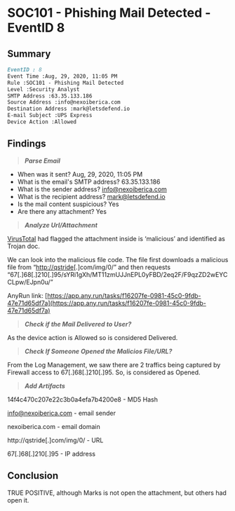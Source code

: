 # SOC101 - Phishing Mail Detected - EventID 8

## Summary

```markdown
EventID : 8
Event Time :Aug, 29, 2020, 11:05 PM
Rule :SOC101 - Phishing Mail Detected
Level :Security Analyst
SMTP Address :63.35.133.186
Source Address :info@nexoiberica.com
Destination Address :mark@letsdefend.io
E-mail Subject :UPS Express
Device Action :Allowed
```

## Findings

> ***Parse Email***
> 
- When was it sent? Aug, 29, 2020, 11:05 PM
- What is the email's SMTP address? 63.35.133.186
- What is the sender address? info@nexoiberica.com
- What is the recipient address? mark@letsdefend.io
- Is the mail content suspicious?  Yes
- Are there any attachment? Yes

> ***Analyze Url/Attachment***
> 

[VirusTotal](https://www.virustotal.com/gui/file/0b22278ddb598d63f07eb983bcf307e0852cd3005c5bc15d4a4f26455562c8ec/detection) had flagged the attachment inside is ‘malicious’ and identified as Trojan doc. 

We can look into the malicious file code. The file first downloads a malicious file from “[http://qstride](http://qstride/)[.]com/img/0/” and then requests “67[.]68[.]210[.]95/sYRi1gXh/MT11zmUJJnEPL0yFBD/2eq2F/F9qzZD2wEYCCLpw/EJpn0u/”

AnyRun link: [https://app.any.run/tasks/f16207fe-0981-45c0-9fdb-47e71d65df7a](https://app.any.run/tasks/f16207fe-0981-45c0-9fdb-47e71d65df7a)

> ***Check if the Mail Delivered to User?***
> 

As the device action is Allowed so is considered Delivered.

> ***Check If Someone Opened the Malicios File/URL?***
> 

From the Log Management, we saw there are 2 traffics being captured by Firewall access to 67[.]68[.]210[.]95. So, is considered as Opened.

> ***Add Artifacts***
> 

14f4c470c207e22c3b0a4efa7b4200e8 - MD5 Hash

info@nexoiberica.com - email sender

nexoiberica.com - email domain

http://qstride[.]com/img/0/ - URL

67[.]68[.]210[.]95 - IP address

## Conclusion

TRUE POSITIVE, although Marks is not open the attachment, but others had open it. 

